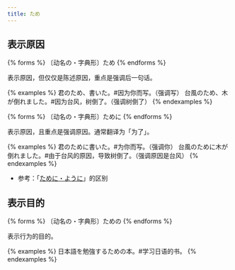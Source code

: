 ```yaml
---
title: ため
---
```


## 表示原因

{% forms %}
〔动名の・字典形〕ため
{% endforms %}

表示原因，但仅仅是陈述原因，重点是强调后一句话。

{% examples %}
君のため、書いた。#因为你而写。（强调写）
台風のため、木が倒れました。#因为台风，树倒了。（强调树倒了）
{% endexamples %}

{% forms %}
〔动名の・字典形〕ために
{% endforms %}

表示原因，且重点是强调原因。通常翻译为「为了」。

{% examples %}
君のために書いた。#为你而写。（强调你）
台風のために木が倒れました。#由于台风的原因，导致树倒了。（强调原因是台风）
{% endexamples %}

- 参考：「[ために・ように](/grammar-diff/tameni-youni)」的区别

## 表示目的

{% forms %}
〔动名の・字典形〕ための
{% endforms %}

表示行为的目的。

{% examples %}
日本語を勉強するための本。#学习日语的书。
{% endexamples %}
